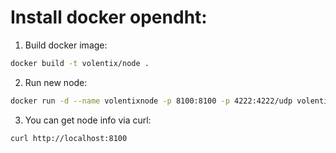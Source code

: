 # Install docker opendht:

1. Build docker image:
```bash
docker build -t volentix/node .
```

2. Run new node:
```bash
docker run -d --name volentixnode -p 8100:8100 -p 4222:4222/udp volentix/node
```

3. You can get node info via curl:
```bash
curl http://localhost:8100
```
